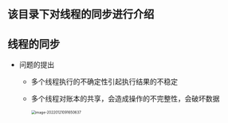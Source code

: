 ## 该目录下对线程的同步进行介绍

##  线程的同步

- 问题的提出

    - 多个线程执行的不确定性引起执行结果的不稳定

    - 多个线程对账本的共享，会造成操作的不完整性，会破坏数据

      <img src="D:\Program Files (x86)\JavaProject\2-Java高级部分\1-多线程\README.assets\image-20220121091650637-16427278254601.png" alt="image-20220121091650637" style="zoom:50%;" />